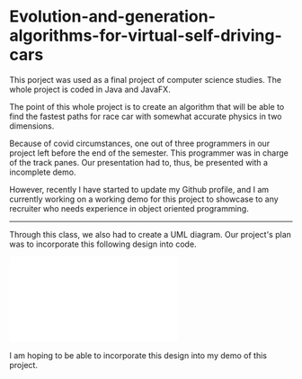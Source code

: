 # Evolution-and-generation-algorithms-for-virtual-self-driving-cars
This porject was used as a final project of computer science studies. The whole project is coded in Java and JavaFX. 

The point of this whole project is to create an algorithm that will be able to find the fastest paths for race car with somewhat accurate physics in two dimensions.

Because of covid circumstances, one out of three programmers in our project left before the end of the semester. This programmer was in charge of the track panes. Our presentation had to, thus, be presented with a incomplete demo.

However, recently I have started to update my Github profile, and I am currently working on a working demo for this project to showcase to any recruiter who needs experience in object oriented programming.

---

Through this class, we also had to create a UML diagram. Our project's plan was to incorporate this following design into code.

![image](UML_for_final_project.pdf)

I am hoping to be able to incorporate this design into my demo of this project.
